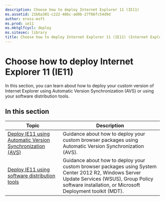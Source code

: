 ```yaml
---
description: Choose how to deploy Internet Explorer 11 (IE11)
ms.assetid: 21b6a301-c222-40bc-ad0b-27f66fc54d9d
author: eross-msft
ms.prod: ie11
ms.mktglfcycl: deploy
ms.sitesec: library
title: Choose how to deploy Internet Explorer 11 (IE11) (Internet Explorer 11 for IT Pros)
---
```


# Choose how to deploy Internet Explorer 11 (IE11)
In this section, you can learn about how to deploy your custom version of Internet Explorer using Automatic Version Synchronization (AVS) or using your software distribution tools.

## In this section
|   Topic                                                      | Description                                            |
|------------------------------------------------------------- | ------------------------------------------------------ |
|[Deploy IE11 using Automatic Version Synchronization (AVS)](deploy-ie11-using-automatic-version-synchronization-avs.md)  |Guidance about how to deploy your custom browser packages using Automatic Version Synchronization (AVS).  |
|[Deploy IE11 using software distribution tools](deploy-ie11-using-software-distribution-tools.md)  |Guidance about how to deploy your custom browser packages using System Center 2012 R2, Windows Server Update Services (WSUS), Group Policy software installation, or Microsoft Deployment toolkit (MDT).  |
 

 



